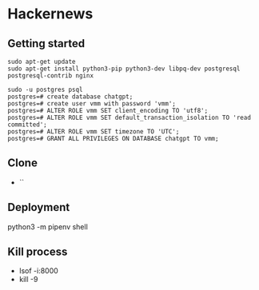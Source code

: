 # Hackernews



## Getting started
```
sudo apt-get update
sudo apt-get install python3-pip python3-dev libpq-dev postgresql postgresql-contrib nginx

sudo -u postgres psql
postgres=# create database chatgpt;
postgres=# create user vmm with password 'vmm';
postgres=# ALTER ROLE vmm SET client_encoding TO 'utf8';
postgres=# ALTER ROLE vmm SET default_transaction_isolation TO 'read committed';
postgres=# ALTER ROLE vmm SET timezone TO 'UTC';
postgres=# GRANT ALL PRIVILEGES ON DATABASE chatgpt TO vmm;
```

## Clone
- ``


## Deployment
python3 -m pipenv shell

## Kill process
- lsof -i:8000
- kill -9 <PID>